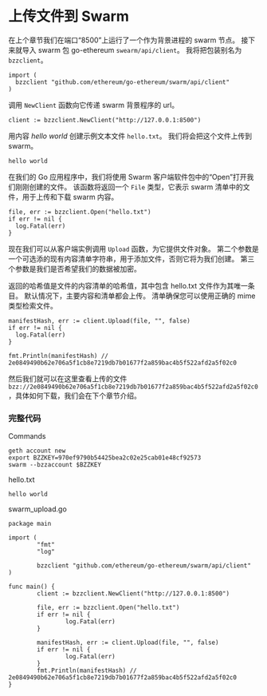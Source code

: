 # **上传文件到 Swarm**

在上个章节我们在端口“8500”上运行了一个作为背景进程的 swarm 节点。 接下来就导入 swarm 包 go-ethereum `swearm/api/client`。 我将把包装别名为 `bzzclient`。

```
import (
  bzzclient "github.com/ethereum/go-ethereum/swarm/api/client"
)
```

调用 `NewClient` 函数向它传递 swarm 背景程序的 url。

```
client := bzzclient.NewClient("http://127.0.0.1:8500")
```

用内容 _hello world_ 创建示例文本文件 `hello.txt`。 我们将会把这个文件上传到 swarm。

```
hello world
```

在我们的 Go 应用程序中，我们将使用 Swarm 客户端软件包中的“Open”打开我们刚刚创建的文件。 该函数将返回一个 `File` 类型，它表示 swarm 清单中的文件，用于上传和下载 swarm 内容。

```
file, err := bzzclient.Open("hello.txt")
if err != nil {
  log.Fatal(err)
}
```

现在我们可以从客户端实例调用 `Upload` 函数，为它提供文件对象。 第二个参数是一个可选添的现有内容清单字符串，用于添加文件，否则它将为我们创建。 第三个参数是我们是否希望我们的数据被加密。

返回的哈希值是文件的内容清单的哈希值，其中包含 hello.txt 文件作为其唯一条目。 默认情况下，主要内容和清单都会上传。 清单确保您可以使用正确的 mime 类型检索文件。

```
manifestHash, err := client.Upload(file, "", false)
if err != nil {
  log.Fatal(err)
}

fmt.Println(manifestHash) // 2e0849490b62e706a5f1cb8e7219db7b01677f2a859bac4b5f522afd2a5f02c0
```

然后我们就可以在这里查看上传的文件 `bzz://2e0849490b62e706a5f1cb8e7219db7b01677f2a859bac4b5f522afd2a5f02c0`，具体如何下载，我们会在下个章节介绍。

### **完整代码**

Commands

```
geth account new
export BZZKEY=970ef9790b54425bea2c02e25cab01e48cf92573
swarm --bzzaccount $BZZKEY
```

hello.txt

```
hello world
```

swarm_upload.go

```
package main

import (
        "fmt"
        "log"

        bzzclient "github.com/ethereum/go-ethereum/swarm/api/client"
)

func main() {
        client := bzzclient.NewClient("http://127.0.0.1:8500")

        file, err := bzzclient.Open("hello.txt")
        if err != nil {
                log.Fatal(err)
        }

        manifestHash, err := client.Upload(file, "", false)
        if err != nil {
                log.Fatal(err)
        }
        fmt.Println(manifestHash) // 2e0849490b62e706a5f1cb8e7219db7b01677f2a859bac4b5f522afd2a5f02c0
}
```
